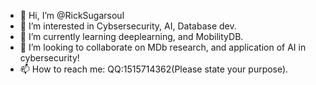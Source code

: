 - 👋 Hi, I’m @RickSugarsoul
- 👀 I’m interested in Cybsersecurity, AI, Database dev.
- 🌱 I’m currently learning deeplearning, and MobilityDB.
- 💞️ I’m looking to collaborate on MDb research, and application of AI in cybersecurity!
- 📫 How to reach me: QQ:1515714362(Please state your purpose).

<!---
RickSugarsoul/RickSugarsoul is a ✨ special ✨ repository because its `README.md` (this file) appears on your GitHub profile.
You can click the Preview link to take a look at your changes.
--->
